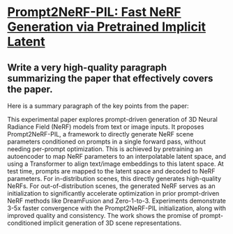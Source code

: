 # [Prompt2NeRF-PIL: Fast NeRF Generation via Pretrained Implicit Latent](https://arxiv.org/abs/2312.02568)

## Write a very high-quality paragraph summarizing the paper that effectively covers the paper.

 Here is a summary paragraph of the key points from the paper:

This experimental paper explores prompt-driven generation of 3D Neural Radiance Field (NeRF) models from text or image inputs. It proposes Prompt2NeRF-PIL, a framework to directly generate NeRF scene parameters conditioned on prompts in a single forward pass, without needing per-prompt optimization. This is achieved by pretraining an autoencoder to map NeRF parameters to an interpolatable latent space, and using a Transformer to align text/image embeddings to this latent space. At test time, prompts are mapped to the latent space and decoded to NeRF parameters. For in-distribution scenes, this directly generates high-quality NeRFs. For out-of-distribution scenes, the generated NeRF serves as an initialization to significantly accelerate optimization in prior prompt-driven NeRF methods like DreamFusion and Zero-1-to-3. Experiments demonstrate 3-5x faster convergence with the Prompt2NeRF-PIL initialization, along with improved quality and consistency. The work shows the promise of prompt-conditioned implicit generation of 3D scene representations.
